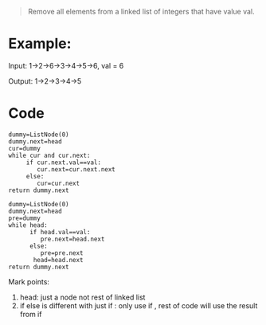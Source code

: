 > Remove all elements from a linked list of integers that have value val.

# Example:
Input:  1->2->6->3->4->5->6, val = 6

Output: 1->2->3->4->5

# Code
```
dummy=ListNode(0)
dummy.next=head
cur=dummy
while cur and cur.next:
     if cur.next.val==val:
        cur.next=cur.next.next
     else:
        cur=cur.next
return dummy.next        
```
```
dummy=ListNode(0)
dummy.next=head
pre=dummy
while head:
      if head.val==val:
         pre.next=head.next
      else:
         pre=pre.next
       head=head.next
return dummy.next
```

Mark points:
1. head: just a node not rest of linked list
2. if else is different with just if : only use if , rest of code will use the result from if 

